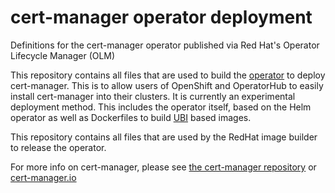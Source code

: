 # cert-manager operator deployment
Definitions for the cert-manager operator published via Red Hat's Operator Lifecycle Manager (OLM)

This repository contains all files that are used to build the [operator](https://operatorhub.io/what-is-an-operator) to deploy cert-manager.
This is to allow users of OpenShift and OperatorHub to easily install cert-manager into their clusters. It is currently an experimental deployment method.
This includes the operator itself, based on the Helm operator as well as Dockerfiles to build [UBI](https://connect.redhat.com/about/faq/what-red-hat-universal-base-image-ubi-0) based images.

This repository contains all files that are used by the RedHat image builder to release the operator.

For more info on cert-manager, please see [the cert-manager repository](https://github.com/jetstack/cert-manager) or [cert-manager.io](https://cert-manager.io)